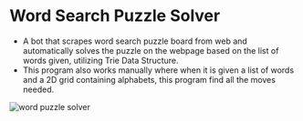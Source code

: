 # Word Search Puzzle Solver
- A bot that scrapes word search puzzle board from web and automatically solves the puzzle on the webpage based on the list of words given, utilizing Trie Data Structure.
- This program also works manually where when it is given a list of words and a 2D grid containing alphabets, this program find all the moves needed.

![word puzzle solver](https://user-images.githubusercontent.com/85970478/192124376-d2d33178-57bd-4019-946c-ca3fa0b7376c.gif)

